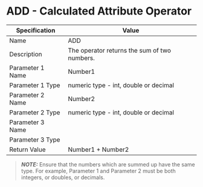 ﻿---
uid: cao-add
---
# ADD - Calculated Attribute Operator

| Specification | Value |
| ---- | ----- |
| Name | ADD |
| Description | The operator returns the sum of two numbers. |
| Parameter 1 Name | Number1 |
| Parameter 1 Type | numeric type - int, double or decimal |
| Parameter 2 Name | Number2 |
| Parameter 2 Type | numeric type - int, double or decimal |
| Parameter 3 Name |
| Parameter 3 Type | 
| Return Value | Number1 + Number2 |

> **_NOTE:_**  Ensure that the numbers which are summed up have the same type. For example, Parameter 1 and Parameter 2 must be both integers, or doubles, or decimals.
